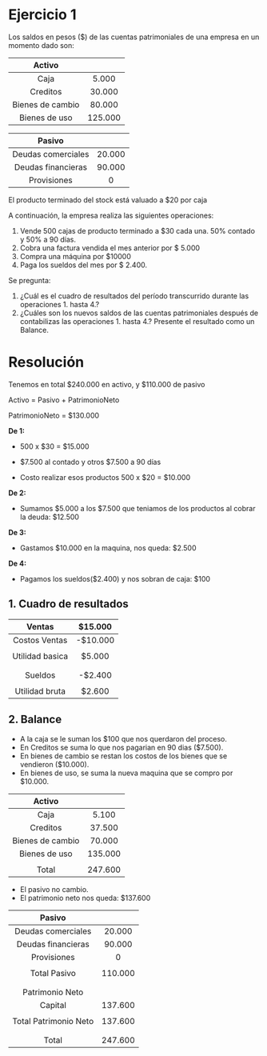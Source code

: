 # Ejercicio 1
Los saldos en pesos ($) de las cuentas patrimoniales de una empresa en un momento dado son:

|        Activo      |         |
|:------------------:|:-------:|
|        Caja        |  5.000  |
| Creditos           | 30.000  |
| Bienes de cambio   | 80.000  |
| Bienes de uso      | 125.000 |

|        Pasivo      |         |
|:------------------:|:-------:|
| Deudas comerciales | 20.000  |
| Deudas financieras | 90.000  |
| Provisiones        | 0       |

El producto terminado del stock está valuado a $20 por caja

A continuación, la empresa realiza las siguientes operaciones:
1. Vende 500 cajas de producto terminado a $30 cada una. 50% contado y 50% a 90 días.
2. Cobra una factura vendida el mes anterior por $ 5.000
3. Compra una máquina por $10000
4. Paga los sueldos del mes por $ 2.400.

Se pregunta:
1. ¿Cuál es el cuadro de resultados del período transcurrido durante las operaciones 1. hasta 4.?
2. ¿Cuáles son los nuevos saldos de las cuentas patrimoniales después de contabilizas las operaciones 1. hasta 4.? Presente el resultado como un Balance.

# Resolución

Tenemos en total $240.000 en activo, y $110.000 de pasivo

Activo = Pasivo + PatrimonioNeto

PatrimonioNeto = $130.000

**De 1:**
* 500 x $30 = $15.000
* $7.500 al contado y otros $7.500 a 90 días

* Costo realizar esos productos 500 x $20 = $10.000

**De 2:**
* Sumamos $5.000 a los $7.500 que teniamos de los productos al cobrar la deuda: $12.500

**De 3:**
* Gastamos $10.000 en la maquina, nos queda: $2.500

**De 4:**
* Pagamos los sueldos($2.400) y nos sobran de caja: $100

## 1. Cuadro de resultados

| Ventas             | $15.000 |
|:------------------:|:-------:|
| Costos Ventas      |-$10.000 |
|                    |         |
| Utilidad basica    |  $5.000 |
|                    |         |
|                    |         |
| Sueldos            | -$2.400 |
|                    |         |
| Utilidad bruta     |  $2.600 |

## 2. Balance

* A la caja se le suman los $100 que nos querdaron del proceso.
* En Creditos se suma lo que nos pagarian en 90 dias ($7.500).
* En bienes de cambio se restan los costos de los bienes que se vendieron ($10.000).
* En bienes de uso, se suma la nueva maquina que se compro por $10.000.

|        Activo      |         |
|:------------------:|:-------:|
| Caja               |  5.100  |
| Creditos           | 37.500  |
| Bienes de cambio   | 70.000  |
| Bienes de uso      | 135.000 |
|                    |         |
| Total              | 247.600 |

* El pasivo no cambio.
* El patrimonio neto nos queda: $137.600

|        Pasivo         |         |
|:---------------------:|:-------:|
| Deudas comerciales    | 20.000  |
| Deudas financieras    | 90.000  |
| Provisiones           | 0       |
|                       |         |
| Total Pasivo          | 110.000 |
|                       |         |
|                       |         |
| Patrimonio Neto       |         |
| Capital               | 137.600 |
|                       |         |
| Total Patrimonio Neto | 137.600 |
|                       |         |
|                       |         |
| Total                 | 247.600 |









